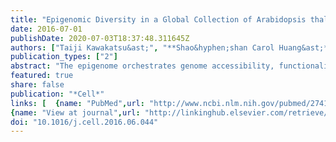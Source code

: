 ```yaml
---
title: "Epigenomic Diversity in a Global Collection of Arabidopsis thaliana Accessions"
date: 2016-07-01
publishDate: 2020-07-03T18:37:48.311645Z
authors: ["Taiji Kawakatsu&ast;", "**Shao&hyphen;shan Carol Huang&ast;**", "Florian Jupe&ast;", "Eriko Sasaki&ast;", "Robert J. Schmitz", "Mark A. Urich", "Rosa Castanon", "Joseph R. Nery", "Cesar Barragan", "Yupeng He", "Huaming Chen", "Manu Dubin", "Cheng-Ruei Lee", "Congmao Wang", "Felix Bemm", "Claude Becker", "Ryan sO'Neil", "Ronan C. O'Malley", "Danjuma X. Quarless", "The 1001 Genomes Consortium", "Nicholas J. Schork", "Detlef Weigel", "Magnus Nordborg", "Joseph R. Ecker", "(&ast; indicates co-first author)"]
publication_types: ["2"]
abstract: "The epigenome orchestrates genome accessibility, functionality, and three-dimensional structure. Because epigenetic variation can impact transcription and thus phenotypes, it may contribute to adaptation. Here, we report 1,107 high-quality single-base resolution methylomes and 1,203 transcriptomes from the 1001 Genomes collection of Arabidopsis thaliana. Although the genetic basis of methylation variation is highly complex, geographic origin is a major predictor of genome-wide DNA methylation levels and of altered gene expression caused by epialleles. Comparison to cistrome and epicistrome datasets identifies associations between transcription factor binding sites, methylation, nucleotide variation, and co-expression modules. Physical maps for nine of the most diverse genomes reveal how transposons and other structural variants shape the epigenome, with dramatic effects on immunity genes. The 1001 Epigenomes Project provides a comprehensive resource for understanding how variation in DNA methylation contributes to molecular and non-molecular phenotypes in natural populations of the most studied model plant."
featured: true
share: false
publication: "*Cell*"
links: [  {name: "PubMed",url: "http://www.ncbi.nlm.nih.gov/pubmed/27419873"}, 
{name: "View at journal",url: "http://linkinghub.elsevier.com/retrieve/pii/S0092867416308522"}]
doi: "10.1016/j.cell.2016.06.044"
---
```


